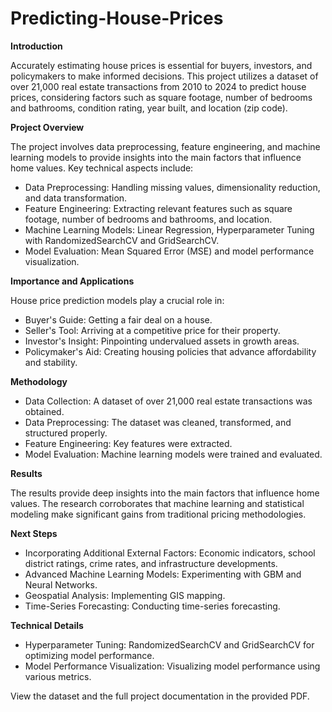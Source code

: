 # Predicting-House-Prices

**Introduction**

Accurately estimating house prices is essential for buyers, investors, and policymakers to make informed decisions. This project utilizes a dataset of over 21,000 real estate transactions from 2010 to 2024 to predict house prices, considering factors such as square footage, number of bedrooms and bathrooms, condition rating, year built, and location (zip code).

**Project Overview**

The project involves data preprocessing, feature engineering, and machine learning models to provide insights into the main factors that influence home values. Key technical aspects include:
- Data Preprocessing: Handling missing values, dimensionality reduction, and data transformation.
- Feature Engineering: Extracting relevant features such as square footage, number of bedrooms and bathrooms, and location.
- Machine Learning Models: Linear Regression, Hyperparameter Tuning with RandomizedSearchCV and GridSearchCV.
- Model Evaluation: Mean Squared Error (MSE) and model performance visualization.

**Importance and Applications**

House price prediction models play a crucial role in:
- Buyer's Guide: Getting a fair deal on a house.
- Seller's Tool: Arriving at a competitive price for their property.
- Investor's Insight: Pinpointing undervalued assets in growth areas.
- Policymaker's Aid: Creating housing policies that advance affordability and stability.

**Methodology**

- Data Collection: A dataset of over 21,000 real estate transactions was obtained.
- Data Preprocessing: The dataset was cleaned, transformed, and structured properly.
- Feature Engineering: Key features were extracted.
- Model Evaluation: Machine learning models were trained and evaluated.

**Results**

The results provide deep insights into the main factors that influence home values. The research corroborates that machine learning and statistical modeling make significant gains from traditional pricing methodologies.

**Next Steps**

- Incorporating Additional External Factors: Economic indicators, school district ratings, crime rates, and infrastructure developments.
- Advanced Machine Learning Models: Experimenting with GBM and Neural Networks.
- Geospatial Analysis: Implementing GIS mapping.
- Time-Series Forecasting: Conducting time-series forecasting.

**Technical Details**

- Hyperparameter Tuning: RandomizedSearchCV and GridSearchCV for optimizing model performance.
- Model Performance Visualization: Visualizing model performance using various metrics.

View the dataset and the full project documentation in the provided PDF.
